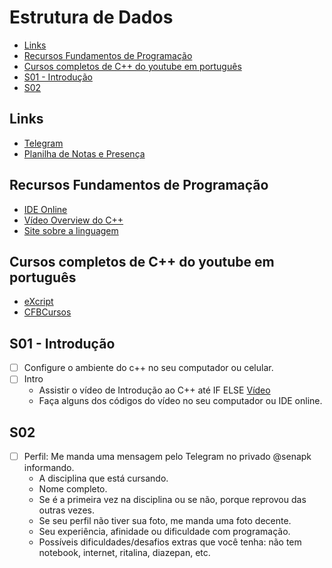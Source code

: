 # Estrutura de Dados

<!--TOC_BEGIN-->
- [Links](#links)
- [Recursos Fundamentos de Programação](#recursos-fundamentos-de-programação)
- [Cursos completos de C++ do youtube em português](#cursos-completos-de-c-do-youtube-em-português)
- [S01 - Introdução](#s01---introdução)
- [S02](#s02)
<!--TOC_END-->

## Links
- [Telegram](https://t.me/+GrYPt8qQWQdiNWVh)
- [Planilha de Notas e Presença](https://docs.google.com/spreadsheets/d/10udv5GJ-QYqle78bvm2Tummfaj-0EYOPsiLPEKzOpuw/edit?usp=sharing)

## Recursos Fundamentos de Programação
- [IDE Online](http://replit.com)
- [Vídeo Overview do C++](https://youtu.be/VcGw1ydBf64)
- [Site sobre a linguagem](https://www.learncpp.com/)

## Cursos completos de C++ do youtube em português
- [eXcript](https://www.youtube.com/watch?v=5W9YsbqnX0U&list=PLesCEcYj003QTw6OhCOFb1Fdl8Uiqyrqo)
- [CFBCursos](https://www.youtube.com/watch?v=nUQKr-ey86Y&list=PLx4x_zx8csUjczg1qPHavU1vw1IkBcm40)


## S01 - Introdução
- [ ] Configure o ambiente do c++ no seu computador ou celular.
- [ ] Intro
    - Assistir o vídeo de Introdução ao C++ até IF ELSE [Vídeo](https://youtu.be/VcGw1ydBf64)
    - Faça alguns dos códigos do vídeo no seu computador ou IDE online.

## S02
- [ ] Perfil: Me manda uma mensagem pelo Telegram no privado @senapk informando.
    - A disciplina que está cursando.
    - Nome completo.
    - Se é a primeira vez na disciplina ou se não, porque reprovou das outras vezes.
    - Se seu perfil não tiver sua foto, me manda uma foto decente.
    - Seu experiência, afinidade ou dificuldade com programação.
    - Possíveis dificuldades/desafios extras que você tenha: não tem notebook, internet, ritalina, diazepan, etc.
